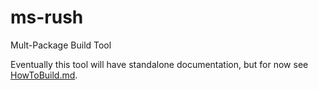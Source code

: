 # ms-rush

Mult-Package Build Tool

Eventually this tool will have standalone documentation, but for now see
[HowToBuild.md](../common/docs/HowToBuild.md).

